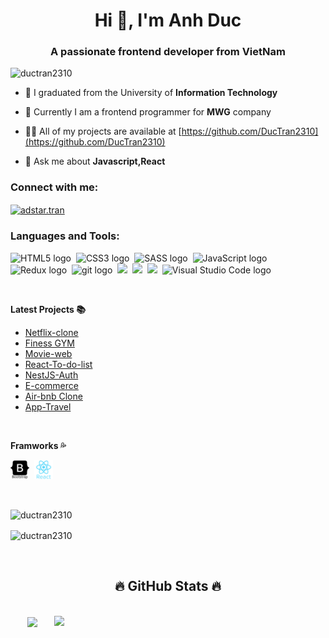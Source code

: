 <h1 align="center">Hi 👋, I'm Anh Duc</h1>
<h3 align="center">A passionate frontend developer from VietNam</h3>

<p align="left"> <img src="https://komarev.com/ghpvc/?username=ductran2310&label=Profile%20views&color=0e75b6&style=flat" alt="ductran2310" /> </p>

- 🌱 I graduated from the University of **Information Technology**
- 🌱 Currently I am a frontend programmer for **MWG** company

- 👨‍💻 All of my projects are available at [https://github.com/DucTran2310](https://github.com/DucTran2310)

- 💬 Ask me about **Javascript,React**

<h3 align="left">Connect with me:</h3>
<p align="left">
<a href="https://fb.com/adstar.tran" target="blank"><img align="center" src="https://raw.githubusercontent.com/rahuldkjain/github-profile-readme-generator/master/src/images/icons/Social/facebook.svg" alt="adstar.tran" height="30" width="40" /></a>
</p>

<h3 align="left">Languages and Tools:</h3>
<p align="left">
<img src="https://img.shields.io/badge/HTML5-282C34?logo=html5&logoColor=E34F26" alt="HTML5 logo" title="HTML5" height="25" />&nbsp;
<img src="https://img.shields.io/badge/CSS3-282C34?logo=css3&logoColor=1572B6" alt="CSS3 logo" title="CSS3" height="25" />&nbsp;
<img src="https://img.shields.io/badge/Sass-282C34?logo=sass&logoColor=CC6699" alt="SASS logo" title="SASS" height="25" />&nbsp;
<img src="https://img.shields.io/badge/JavaScript-282C34?logo=javascript&logoColor=F7DF1E" alt="JavaScript logo" title="JavaScript" height="25" />&nbsp;
<img src="https://img.shields.io/badge/Redux-282C34?logo=redux&logoColor=764ABC" alt="Redux logo" title="Redux" height="25" />&nbsp;
<img src="https://img.shields.io/badge/git-282C34?logo=git&logoColor=F05032" alt="git logo" title="git" height="25" />&nbsp;
<img src="https://img.shields.io/badge/Tailwind_CSS-38B2AC?style=for-the-badge&logo=tailwind-css&logoColor=white" height="25" />&nbsp;
<img src="https://img.shields.io/badge/Material--UI-0081CB?style=for-the-badge&logo=material-ui&logoColor=white" height="25" />&nbsp;
<img src="https://img.shields.io/badge/styled--components-DB7093?style=for-the-badge&logo=styled-components&logoColor=white" height="25" />&nbsp;
<img src="https://img.shields.io/badge/VS%20Code-282C34?logo=visual-studio-code&logoColor=007ACC" alt="Visual Studio Code logo" title="Visual Studio Code" height="25" />&nbsp;
</p>

<br />

**Latest Projects 📚**

- [Netflix-clone](https://github.com/DucTran2310/Netflix-clone)
- [Finess GYM](https://ductran2310.github.io/GYM-Web/)
- [Movie-web](https://react-dmovie.surge.sh/)
- [React-To-do-list](https://react-redux-todolist.surge.sh/)
- [NestJS-Auth](https://github.com/DucTran2310/NestJS-Auth)
- [E-commerce](https://github.com/DucTran2310/E-Commerce_MERN_2023)
- [Air-bnb Clone](https://github.com/DucTran2310/Airbnb_Clone)
- [App-Travel](https://github.com/DucTran2310/ReactNative_Travel)
<br/>

**Framworks 💦**

<p align="left">
<img src="https://raw.githubusercontent.com/devicons/devicon/master/icons/bootstrap/bootstrap-plain-wordmark.svg" alt="bootstrap" width="30" height="30"/>&nbsp;
<img src="https://raw.githubusercontent.com/devicons/devicon/master/icons/react/react-original-wordmark.svg" alt="react" width="30" height="30"/>&nbsp;
</p>
<br />


<p><img align="center" src="https://github-readme-stats.vercel.app/api/top-langs?username=ductran2310&show_icons=true&locale=en&layout=compact" alt="ductran2310" /></p>

<p><img align="center" src="https://github-readme-streak-stats.herokuapp.com/?user=ductran2310&" alt="ductran2310" /></p>

<br>
<h2 align="center">🔥 GitHub Stats 🔥</h2>
<!-- https://github.com/anuraghazra/github-readme-stats -->
<br>
<div align=center>
  <a href="#" title="AdStar">
    <img width="315" align="center" src="https://github-readme-stats.vercel.app/api/top-langs/?username=DucTran2310&hide=c%23,powershell,Mathematica,Ruby,Objective-C,Objective-C%2b%2b,Cuda&title_color=61dafb&text_color=ffffff&icon_color=61dafb&bg_color=20232a&langs_count=8&layout=compact&border_color=61dafb&hide_border=true" />
  </a>
  <a href="#" title="AdSTar">
    <img align="right" width="434" src="https://github-readme-stats.vercel.app/api?username=DucTran2310&show_icons=true&theme=react&border_color=61dafb&hide_border=true" />
  </a>
</div>
